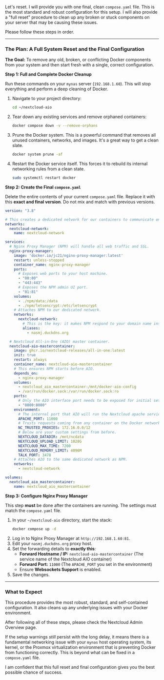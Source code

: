 #

Let's reset. I will provide you with one final, clean `compose.yaml` file. This is the most standard and robust configuration for this setup. I will also provide a "full reset" procedure to clean up any broken or stuck components on your server that may be causing these issues.

Please follow these steps in order.

---

### The Plan: A Full System Reset and the Final Configuration

**The Goal:** To remove any old, broken, or conflicting Docker components from your system and then start fresh with a single, correct configuration.

**Step 1: Full and Complete Docker Cleanup**

Run these commands on your `mynas` server (`192.168.1.60`). This will stop everything and perform a deep cleaning of Docker.

1.  Navigate to your project directory:
    ```bash
    cd ~/nextcloud-aio
    ```
2.  Tear down any existing services and remove orphaned containers:
    ```bash
    docker compose down -v --remove-orphans
    ```
3.  Prune the Docker system. This is a powerful command that removes all unused containers, networks, and images. It's a great way to get a clean slate.
    ```bash
    docker system prune -af
    ```
4.  Restart the Docker service itself. This forces it to rebuild its internal networking rules from a clean state.
    ```bash
    sudo systemctl restart docker
    ```

**Step 2: Create the Final `compose.yaml`**

Delete the entire contents of your current `compose.yaml` file. Replace it with this **exact and final version**. Do not mix and match with previous versions.

```yaml
version: "3.8"

# This creates a dedicated network for our containers to communicate on.
networks:
  nextcloud-network:
    name: nextcloud-network

services:
  # Nginx Proxy Manager (NPM) will handle all web traffic and SSL.
  nginx-proxy-manager:
    image: 'docker.io/jc21/nginx-proxy-manager:latest'
    restart: unless-stopped
    container_name: nginx-proxy-manager
    ports:
      # Exposes web ports to your host machine.
      - "80:80"
      - "443:443"
      # Exposes the NPM admin UI port.
      - "81:81"
    volumes:
      - ./npm/data:/data
      - ./npm/letsencrypt:/etc/letsencrypt
    # Attaches NPM to our dedicated network.
    networks:
      nextcloud-network:
        # This is the key: it makes NPM respond to your domain name inside Docker.
        aliases:
          - nasmj.duckdns.org

  # Nextcloud All-in-One (AIO) master container.
  nextcloud-aio-mastercontainer:
    image: ghcr.io/nextcloud-releases/all-in-one:latest
    init: true
    restart: always
    container_name: nextcloud-aio-mastercontainer
    # This ensures NPM starts before AIO.
    depends_on:
      - nginx-proxy-manager
    volumes:
      - nextcloud_aio_mastercontainer:/mnt/docker-aio-config
      - /var/run/docker.sock:/var/run/docker.sock:ro
    ports:
      # Only the AIO interface port needs to be exposed for initial setup.
      - "8080:8080"
    environment:
      # The internal port that AIO will run the Nextcloud apache service on.
      APACHE_PORT: 11000
      # Trusts requests coming from any container on the Docker network.
      NC_TRUSTED_PROXIES: 172.16.0.0/12
      # Below are your custom settings from before.
      NEXTCLOUD_DATADIR: /mnt/ncdata
      NEXTCLOUD_UPLOAD_LIMIT: 1028G
      NEXTCLOUD_MAX_TIME: 7200
      NEXTCLOUD_MEMORY_LIMIT: 4096M
      TALK_PORT: 3478
    # Attaches AIO to the same dedicated network as NPM.
    networks:
      - nextcloud-network

volumes:
  nextcloud_aio_mastercontainer:
    name: nextcloud_aio_mastercontainer
```

**Step 3: Configure Nginx Proxy Manager**

This step **must** be done after the containers are running. The settings must match the `compose.yaml` file.

1.  In your `~/nextcloud-aio` directory, start the stack:
    ```bash
    docker compose up -d
    ```
2.  Log in to Nginx Proxy Manager at `http://192.168.1.60:81`.
3.  Edit your `nasmj.duckdns.org` proxy host.
4.  Set the forwarding details to **exactly this**:
    * **Forward Hostname / IP:** `nextcloud-aio-mastercontainer` (The service name of the Nextcloud AIO container)
    * **Forward Port:** `11000` (The `APACHE_PORT` you set in the environment)
    * Ensure **Websockets Support** is enabled.
5.  Save the changes.

---

### What to Expect

This procedure provides the most robust, standard, and self-contained configuration. It also cleans up any underlying issues with your Docker environment.

After following all of these steps, please check the Nextcloud Admin Overview page.

If the setup warnings *still* persist with the long delay, it means there is a fundamental networking issue with your `mynas` host operating system, its kernel, or the Proxmox virtualization environment that is preventing Docker from functioning correctly. This is beyond what can be fixed in a `compose.yaml` file.

I am confident that this full reset and final configuration gives you the best possible chance of success.

